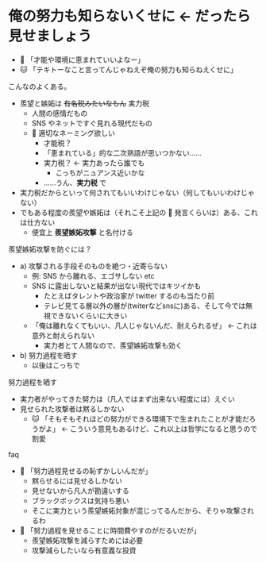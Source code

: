 # 俺の努力も知らないくせに ← だったら見せましょう
- :dog: 「才能や環境に恵まれていいよなー」
- :cat: 「テキトーなこと言ってんじゃねえぞ俺の努力も知らねえくせに」

こんなのよくある。

- 羨望と嫉妬は ~~有名税みたいなもん~~ 実力税
  - 人間の感情だもの
  - SNS やネットですぐ見れる現代だもの
  - :train: 適切なネーミング欲しい
    - 才能税？
    - 「恵まれている」的な二次熟語が思いつかない……
    - 実力税？ ← 実力あったら誰でも
      - こっちがニュアンス近いかな
    - ……うん、**実力税** で
- 実力税だからといって何されてもいいわけじゃない（何してもいいわけじゃない）
- でもある程度の羨望や嫉妬は（それこそ上記の :dog: 発言くらいは）ある、これは仕方ない
  - 便宜上 **羨望嫉妬攻撃** と名付ける

羨望嫉妬攻撃を防ぐには？

- a) 攻撃される手段そのものを絶つ・近寄らない
  - 例: SNS から離れる、エゴサしない etc
  - SNS に露出しないと結果が出ない現代ではキツイかも
    - たとえばタレントや政治家が twitter するのも当たり前
    - テレビ見てる層以外の層が(twiterなどsnsに)ある、そして今では無視できないくらいに大きい
  - 「俺は離れなくてもいい、凡人じゃないんだ、耐えられるぜ」 ← これは意外と耐えられない
    - 実力者とて人間なので、羨望嫉妬攻撃も効く
- b) 努力過程を晒す
  - 以後はこっちで

努力過程を晒す

- 実力者がやってきた努力は（凡人ではまず出来ない程度には）えぐい
- 見せられた攻撃者は黙るしかない
  - :cat: 「そもそもそれほどの努力ができる環境下で生まれたことが才能だろうがよ」 ← こういう意見もあるけど、これ以上は哲学になると思うので割愛

faq

- :dog: 「努力過程見せるの恥ずかしいんだが」
  - 黙らせるには見せるしかない
  - 見せないから凡人が勘違いする
  - ブラックボックスは気持ち悪い
  - そこに実力という羨望嫉妬対象が混じってるんだから、そりゃ攻撃されるわ
- :dog: 「努力過程を見せることに時間費やすのがだるいだが」
  - 羨望嫉妬攻撃を減らすためには必要
  - 攻撃減らしたいなら有意義な投資

